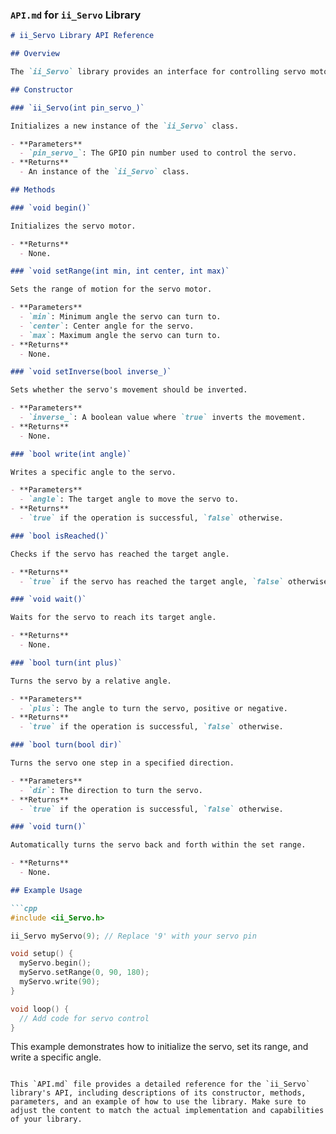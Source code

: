 ### `API.md` for `ii_Servo` Library

```markdown
# ii_Servo Library API Reference

## Overview

The `ii_Servo` library provides an interface for controlling servo motors with Arduino, designed for ease of use and flexibility. This document serves as a comprehensive API reference guide.

## Constructor

### `ii_Servo(int pin_servo_)`

Initializes a new instance of the `ii_Servo` class.

- **Parameters**
  - `pin_servo_`: The GPIO pin number used to control the servo.
- **Returns**
  - An instance of the `ii_Servo` class.

## Methods

### `void begin()`

Initializes the servo motor.

- **Returns**
  - None.

### `void setRange(int min, int center, int max)`

Sets the range of motion for the servo motor.

- **Parameters**
  - `min`: Minimum angle the servo can turn to.
  - `center`: Center angle for the servo.
  - `max`: Maximum angle the servo can turn to.
- **Returns**
  - None.

### `void setInverse(bool inverse_)`

Sets whether the servo's movement should be inverted.

- **Parameters**
  - `inverse_`: A boolean value where `true` inverts the movement.
- **Returns**
  - None.

### `bool write(int angle)`

Writes a specific angle to the servo.

- **Parameters**
  - `angle`: The target angle to move the servo to.
- **Returns**
  - `true` if the operation is successful, `false` otherwise.

### `bool isReached()`

Checks if the servo has reached the target angle.

- **Returns**
  - `true` if the servo has reached the target angle, `false` otherwise.

### `void wait()`

Waits for the servo to reach its target angle.

- **Returns**
  - None.

### `bool turn(int plus)`

Turns the servo by a relative angle.

- **Parameters**
  - `plus`: The angle to turn the servo, positive or negative.
- **Returns**
  - `true` if the operation is successful, `false` otherwise.

### `bool turn(bool dir)`

Turns the servo one step in a specified direction.

- **Parameters**
  - `dir`: The direction to turn the servo.
- **Returns**
  - `true` if the operation is successful, `false` otherwise.

### `void turn()`

Automatically turns the servo back and forth within the set range.

- **Returns**
  - None.

## Example Usage

```cpp
#include <ii_Servo.h>

ii_Servo myServo(9); // Replace '9' with your servo pin

void setup() {
  myServo.begin();
  myServo.setRange(0, 90, 180);
  myServo.write(90);
}

void loop() {
  // Add code for servo control
}
```

This example demonstrates how to initialize the servo, set its range, and write a specific angle.

```

This `API.md` file provides a detailed reference for the `ii_Servo` library's API, including descriptions of its constructor, methods, parameters, and an example of how to use the library. Make sure to adjust the content to match the actual implementation and capabilities of your library.